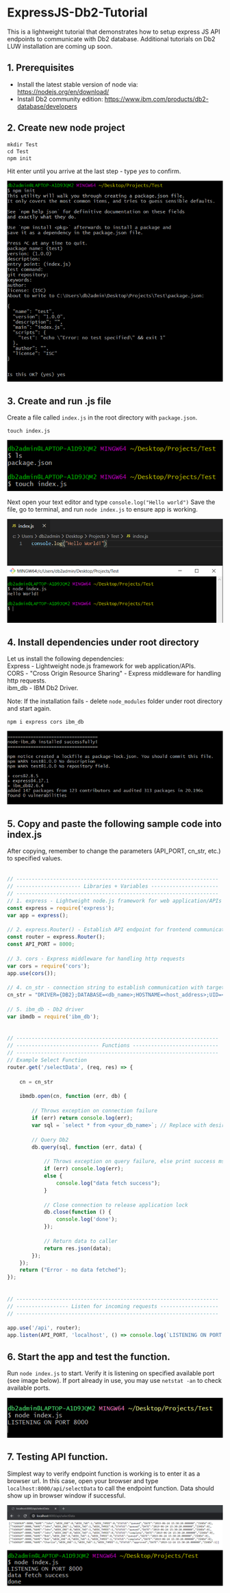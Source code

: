 # ExpressJS-Db2-Tutorial
This is a lightweight tutorial that demonstrates how to setup express JS API endpoints to communicate with Db2 database.
Additional tutorials on Db2 LUW installation are coming up soon. 


## 1. Prerequisites 
- Install the latest stable version of node via: https://nodejs.org/en/download/
- Install Db2 community edition: https://www.ibm.com/products/db2-database/developers



## 2. Create new node project
```
mkdir Test
cd Test
npm init 
```
Hit enter until you arrive at the last step - type *yes* to confirm.

![Image](https://raw.githubusercontent.com/coolKev666/ExpressJS-Db2-Tutorial/master/Images/Step%201.PNG)


## 3. Create and run .js file
Create a file called `index.js` in the root directory with `package.json`.
```
touch index.js
```
![Image](https://raw.githubusercontent.com/coolKev666/ExpressJS-Db2-Tutorial/master/Images/Step%202.PNG)

Next open your text editor and type `console.log("Hello world")`
Save the file, go to terminal, and run `node index.js` to ensure app is working.

![Image](https://raw.githubusercontent.com/coolKev666/ExpressJS-Db2-Tutorial/master/Images/Step%203.PNG)


## 4. Install dependencies under root directory 
Let us install the following dependencies: <br/>
Express - Lightweight node.js framework for web application/APIs. <br/>
CORS - "Cross Origin Resource Sharing" - Express middleware for handling http requests. <br/>
ibm_db - IBM Db2 Driver. <br/>

Note: If the installation fails - delete `node_modules` folder under root directory and start again.
```
npm i express cors ibm_db
```
![Image](https://raw.githubusercontent.com/coolKev666/ExpressJS-Db2-Tutorial/master/Images/Step%204.PNG)


## 5. Copy and paste the following sample code into index.js

After copying, remember to change the parameters (API_PORT, cn_str, etc.) to specified values. 

``` Javascript

// ------------------------------------------------------------------
// --------------------- Libraries + Variables ----------------------
// ------------------------------------------------------------------
// 1. express - Lightweight node.js framework for web application/APIs
const express = require('express');
var app = express();

// 2. express.Router() - Establish API endpoint for frontend communication based on API_PORT
const router = express.Router();
const API_PORT = 8000;

// 3. cors - Express middleware for handling http requests
var cors = require('cors');
app.use(cors());

// 4. cn_str - connection string to establish communication with target DB
cn_str = "DRIVER={DB2};DATABASE=<db_name>;HOSTNAME=<host_address>;UID=<user_id>;PWD=<password>;PORT=<PORT_NO>;PROTOCOL=TCPIP";

// 5. ibm_db - Db2 driver
var ibmdb = require('ibm_db');


// ------------------------------------------------------------------
// --------------------------- Functions ----------------------------
// ------------------------------------------------------------------
// Example Select Function 
router.get('/selectData', (req, res) => {
    
    cn = cn_str

    ibmdb.open(cn, function (err, db) {

        // Throws exception on connection failure
        if (err) return console.log(err); 
        var sql = `select * from <your_db_name>`; // Replace with desired query

        // Query Db2
        db.query(sql, function (err, data) {
        
            // Throws exception on query failure, else print success msg
            if (err) console.log(err);
            else {
                console.log("data fetch success");
            }
            
            // Close connection to release application lock
            db.close(function () {
                console.log('done');
            });
            
            // Return data to caller
            return res.json(data);
        });
    });
    return ("Error - no data fetched");
});


// ------------------------------------------------------------------
// ----------------- Listen for incoming requests -------------------
// ------------------------------------------------------------------

app.use('/api', router);
app.listen(API_PORT, 'localhost', () => console.log(`LISTENING ON PORT ${API_PORT}`));

```

## 6. Start the app and test the function. 
Run `node index.js` to start. Verify it is listening on specified available port (see image below). 
If port already in use, you may use `netstat -an` to check available ports.

![Image](https://github.com/coolKev666/ExpressJS-Db2-Tutorial/blob/master/Images/Step%205.PNG)

## 7. Testing API function. 
Simplest way to verify endpoint function is working is to enter it as a browser url. 
In this case, open your browser and type `localhost:8000/api/selectData` to call the endpoint function. 
Data should show up in browser window if successful.

![Image](https://github.com/coolKev666/ExpressJS-Db2-Tutorial/blob/master/Images/Step%206.PNG)
![Image](https://github.com/coolKev666/ExpressJS-Db2-Tutorial/blob/master/Images/Step%207.PNG)



